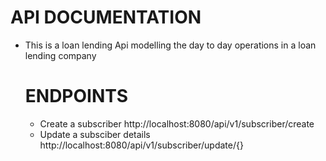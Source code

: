 # API DOCUMENTATION
- This is a loan lending Api modelling the day to day operations in a loan lending company

    # ENDPOINTS
  - Create a subscriber http://localhost:8080/api/v1/subscriber/create
  - Update a subsciber details http://localhost:8080/api/v1/subscriber/update/{}
